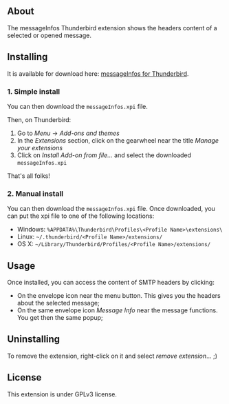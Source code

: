 ## About

The messageInfos Thunderbird extension shows the headers content of a selected or opened message.


## Installing

It is available for download here: [messageInfos for Thunderbird](https://github.com/charles-dubos/X-Forward-By/tree/main/TDB_Extension/messageInfos).

### 1. Simple install
You can then download the `messageInfos.xpi` file.

Then, on Thunderbird:
1. Go to *Menu* -> *Add-ons and themes*
2. In the *Extensions* section, click on the gearwheel near the title *Manage your extensions*
3. Click on *Install Add-on from file...* and select the downloaded `messageInfos.xpi`

That's all folks!

### 2. Manual install
You can then download the `messageInfos.xpi` file.
Once downloaded, you can put the xpi file to one of the following locations:

- Windows: `%APPDATA%\Thunderbird\Profiles\<Profile Name>\extensions\`
- Linux: `~/.thunderbird/<Profile Name>/extensions/`
- OS X: `~/Library/Thunderbird/Profiles/<Profile Name>/extensions/`


## Usage

Once installed, you can access the content of SMTP headers by clicking:
- On the envelope icon near the menu button. This gives you the headers about the selected message;
- On the same envelope icon *Message Info* near the message functions. You get then the same popup; 


## Uninstalling

To remove the extension, right-click on it and select *remove extension*... ;)


## License

This extension is under GPLv3 license.
